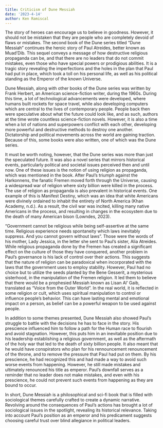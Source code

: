 ```yaml
---
title: Criticism of Dune Messiah
date: '2023-4-14'
author: Ken Ramiscal
---
```

The story of heroes can encourage us to believe in goodness. However, it should not be mistaken that they are people who are completely devoid of flaws or mistakes. The second book of the Dune series titled “Dune Messiah” continues the heroic story of Paul Atreides, better known as Muad’Dib. This sequel conveys a message of how destructive religious propaganda can be, and that there are no leaders that do not commit mistakes, even those who have special powers or prodigious abilities. It is a tragic story revealing the imperfections and the holes in the plan that Paul had put in place, which took a toll on his personal life, as well as his political standing as the Emperor of the known Universe.

Dune Messiah, along with other books of the Dune series was written by Frank Herbert, an American science-fiction writer, during the 1960s. During this time, a lot of technological advancements were developed, where humans built rockets for space travel, while also developing computers which are central to the lives of contemporary people. People back then were speculative about what the future could look like, and as such,  authors at the time wrote countless science-fiction novels. However, it is also a time when a lot of nations and superpowers conflict with each other, developing more powerful and destructive methods to destroy one another. Dictatorship and political movements across the world are gaining traction. Because of this, some books were also written, one of which was the Dune series.

It must be worth noting, however, that the Dune series was more than just the speculated future. It was also a novel series that mirrors historical events, particularly political and societal issues perceived then and until now. One of these issues is the notion of using religion as propaganda, which was mentioned in the book. After Paul’s triumph against the Harkonnens, the fanatic Fremen moved forth through the Universe, causing a widespread war of religion where sixty billion were killed in the process. The use of religion as propaganda is also prevalent in historical events. One example of this is Manifest Destiny, which was an idea that white Americans were divinely ordained to inhabit the entirety of North America (Khan Academy, n.d.). As a result, the civil war was incited, killing many native Americans in the process, and resulting in changes in the ecosystem due to the death of many American bison (Lowndes, 2023).


“Government cannot be religious while being self-assertive at the same time. Religious experience needs spontaneity which laws inevitably suppress. And you cannot govern without laws”. Those were the words of his mother, Lady Jessica, in the letter she sent to Paul’s sister, Alia Atreides.  While religious propaganda done by the Fremen has created a significant effect on the culture of those they have conquered, another problem in Paul’s governance is his lack of control over their actions. This suggests that the nature of religion can be paradoxical when incorporated with the laws that the government uses to employ stability. However, Paul had no choice but to utilize the seeds planted by the Bene Gesserit, a mysterious sisterhood, in the manipulation of the Fremen religion. It led them to believe that there would be a prophesied Messiah known as Lisan Al’ Gaib, translated as “Voice from the Outer World”. In the real world, it is reflected in some religion or cult, which uses spiritual manipulation to control or influence people’s behavior. This can have lasting mental and emotional impact on a person, as belief can be a powerful weapon to be used against people. 

In addition to some themes presented, Dune Messiah also showed Paul’s struggle to battle with the decisions he has to face in the story. His prescience influenced him to follow a path for the Human race to flourish and avoid stagnation. However, this puts him in an inevitable position due to his leadership establishing a religious government, as well as the aftermath of the holy war that led to the death of sixty billion people. It also meant that he would have conspirators who plan for his rennouncement renouncement of the throne, and to remove the pressure that Paul had put on them. By his prescience, he had recognized this and had made a way to avoid such worse events from happening. However, he still made mistakes and ultimately renounced his title as emperor. Paul’s downfall serves as a reminder that no leader does not make mistakes, and even with his prescience, he could not prevent such events from happening as they are bound to occur. 

In short, Dune Messiah is a philosophical and sci-fi book that is filled with sociological themes carefully crafted to create a dynamic narrative. Revolving around the consequences of Paul’s actions has brought a lot of sociological issues in the spotlight, revealing its historical relevance. Taking into account Paul’s position as an emperor and his predicament suggests choosing careful trust over blind allegiance in political leaders.
